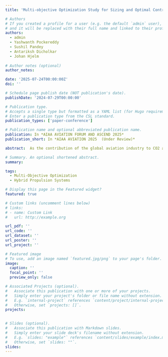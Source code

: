 ```yaml
---
title: 'Multi-objective Optimization Study for Sizing and Optimal Control for an Integrated Fuel Cell-Battery System for Commercial Airliners'

# Authors
# If you created a profile for a user (e.g. the default `admin` user), write the username (folder name) here
# and it will be replaced with their full name and linked to their profile.
authors:
  - admin
  - Yashwanth Pockereddy
  - Sushil Pandey
  - Antariksh Dicholkar
  - Johan Hjelm
  
# Author notes (optional)
author_notes:

date: '2025-07-24T00:00:00Z'
doi: ''

# Schedule page publish date (NOT publication's date).
publishDate: '2024-07-29T00:00:00'

# Publication type.
# Accepts a single type but formatted as a YAML list (for Hugo requirements).
# Enter a publication type from the CSL standard.
publication_types: ['paper-conference']

# Publication name and optional abbreviated publication name.
publication: In *AIAA AVIATION FORUM AND ASCEND 2025*
publication_short: In *AIAA AVIATION 2025  (Under Review)*

abstract:  As the contribution of the global aviation industry to CO2 and non-CO2 emissions has been increasing at the rate of 4.5% per year, it has been raising an urgency in the industry for developing and implementing sustainable solutions to reduce the environmental impact and meet global climate goals. Standalone battery electric and hydrogen fuel cell systems though attracting significant attention as alternative sustainable aviation powertrains, the current state of these systems is still insufficient to meet the requirements of commercial missions. Hybrid fuel cell-battery powertrain systems, given the high specific power of fuel cells and the stronger dynamic performance of batteries, present a promising alternative for decarbonizing the aviation sector. However, integrating these systems into commercial aircraft requires precise sizing within operational volume and weight constraints and effective power distribution control to meet the varying power demands throughout the aircraft’s mission profile. While previous works have focused on mass minimised sizing for powertrain components in terms of maximum take-off weight limitations for an aircraft, differing volumetric densities of fuel cell and battery systems, compared to conventional propulsion systems, also necessitate careful component volume-sizing within the aircraft’s constrained fuselage and or wing volume. In this study, we aimtodeterminetheoptimumsizingforahybridfuelcell-batterysystem, usingamulti-objective volume and mass optimization framework developed using Dymos and OpenMDAO, to meet the continuous power requirement profile for a commercial regional airliner. As a part of the project, optimization studies were performed for the propulsive power time series of the A320 aircraft for two operating ranges, 300 and 900 nautical miles, at different constraints for the battery and fuel-cell systems, like gravimetric efficiencies of the hydrogen storage tank, specific powers and volumetric power densities of the fuel cell stack, and volumetric and mass energy densities of the battery system. The study then provides a comparative analysis of the optimization results and evaluates the integrated powertrain system’s suitability, for different combinations of fuel cell and battery system properties, in terms of retained passenger capacity.

# Summary. An optional shortened abstract.
summary:

tags:
  - Multi-Objective Optimization
  - Hybrid Propulsion Systems

# Display this page in the Featured widget?
featured: true

# Custom links (uncomment lines below)
# links:
# - name: Custom Link
#   url: http://example.org

url_pdf: ''
url_code: ''
url_dataset: ''
url_poster: ''
url_project: ''

# Featured image
# To use, add an image named `featured.jpg/png` to your page's folder.
image:
  caption: ''
  focal_point: ''
  preview_only: false

# Associated Projects (optional).
#   Associate this publication with one or more of your projects.
#   Simply enter your project's folder or file name without extension.
#   E.g. `internal-project` references `content/project/internal-project/index.md`.
#   Otherwise, set `projects: []`.
projects:
  

# Slides (optional).
#   Associate this publication with Markdown slides.
#   Simply enter your slide deck's filename without extension.
#   E.g. `slides: "example"` references `content/slides/example/index.md`.
#   Otherwise, set `slides: ""`.
slides: 
---
```

